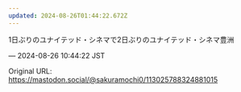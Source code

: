 ```yaml
---
updated: 2024-08-26T01:44:22.672Z
---
```


<p>1日ぶりのユナイテッド・シネマで2日ぶりのユナイテッド・シネマ豊洲</p>

&mdash; 2024-08-26 10:44:22 JST

Original URL: https://mastodon.social/@sakuramochi0/113025788324881015

